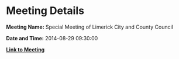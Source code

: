 # Meeting Details

**Meeting Name:** Special Meeting of Limerick City and County Council

**Date and Time:** 2014-08-29 09:30:00

**[Link to Meeting](https://www.limerick.ie/council/whats-on/special-meeting-limerick-city-and-county-council-6)**
